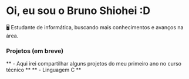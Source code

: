 # Oi, eu sou o Bruno Shiohei :D

🖥️ Estudante de informática, buscando mais conhecimentos e avanços na área.

### Projetos (em breve)
** - Aqui irei compartilhar alguns projetos do meu primeiro ano no curso técnico **
** - Linguagem C **

<!---
shioheii/shioheii is a ✨ special ✨ repository because its `README.md` (this file) appears on your GitHub profile.
You can click the Preview link to take a look at your changes.
--->
